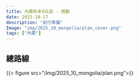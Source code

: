 ```yaml
---
title: 內蒙秋末9日遊 - 規劃
date: 2025-10-17
description: "前行準備"
Image: "img/2025_10_mongolia/plan_cover.png"
tags: ["內蒙"]
---
```


## 總路線
{{< figure src="/img/2025_10_mongolia/plan.png">}}
